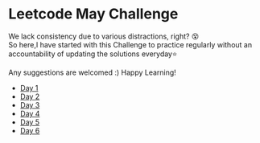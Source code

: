 # Leetcode May Challenge
We lack consistency due to various distractions, right? 😵  
So here,I have started with this Challenge to practice regularly without an accountability of updating the solutions everyday⭐  

Any suggestions are welcomed :) Happy Learning!

* [Day 1](https://leetcode.com/problems/backspace-string-compare/) 
* [Day 2](https://leetcode.com/problems/sort-array-by-parity/)
* [Day 3](https://leetcode.com/problems/shortest-unsorted-continuous-subarray/)
* [Day 4](https://leetcode.com/problems/max-number-of-k-sum-pairs/)
* [Day 5](https://leetcode.com/problems/implement-stack-using-queues/)
* [Day 6](https://leetcode.com/problems/remove-all-adjacent-duplicates-in-string-ii/)
